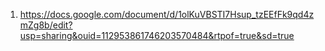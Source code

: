 1. https://docs.google.com/document/d/1olKuVBSTI7Hsup_tzEEfFk9qd4zmZg8b/edit?usp=sharing&ouid=112953861746203570484&rtpof=true&sd=true
